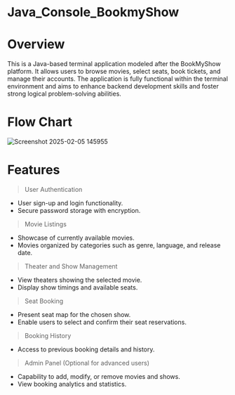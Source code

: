 # Java_Console_BookmyShow
# Overview
This is a Java-based terminal application modeled after the BookMyShow platform. It allows users to browse movies, select seats, book tickets, and manage their accounts.
 The application is fully functional within the terminal environment and aims to enhance backend development skills and foster strong logical problem-solving abilities.
 # Flow Chart
 ![Screenshot 2025-02-05 145955](https://github.com/user-attachments/assets/09d1f234-61c2-42d4-a3e3-56ee4eece4e4)

 # Features
> User Authentication
- User sign-up and login functionality.
- Secure password storage with encryption.

> Movie Listings
- Showcase of currently available movies.
- Movies organized by categories such as genre, language, and release date.

> Theater and Show Management
- View theaters showing the selected movie.
- Display show timings and available seats.

> Seat Booking
- Present seat map for the chosen show.
- Enable users to select and confirm their seat reservations.

> Booking History
- Access to previous booking details and history.

> Admin Panel (Optional for advanced users)
- Capability to add, modify, or remove movies and shows.
- View booking analytics and statistics.
